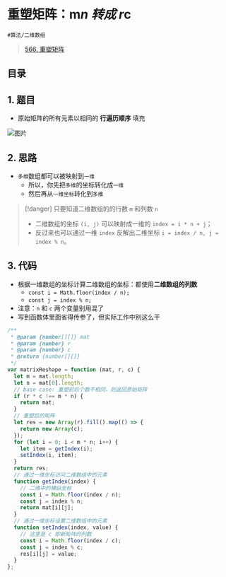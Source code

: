 
# 重塑矩阵：m*n 转成 r*c

`#算法/二维数组` 


> [566. 重塑矩阵](https://leetcode.cn/problems/reshape-the-matrix/)


## 目录
<!-- toc -->
 ## 1. 题目 

- 原始矩阵的所有元素以相同的 **行遍历顺序** 填充

![图片](https://832-1310531898.cos.ap-beijing.myqcloud.com/999.%20Obsidian@832/files/20250114.png)

## 2. 思路

- `多维`数组都可以被映射到`一维`
	- 所以，你先把`多维`的坐标转化成`一维`
	- 然后再从`一维坐标`转化到`多维`


> [!danger]
> 只要知道二维数组的的行数 `m` 和列数 `n`
> - 二维数组的坐标 `(i, j)` 可以映射成一维的 `index = i * n + j`；
> - 反过来也可以通过一维 `index` 反解出二维坐标 `i = index / n, j = index % n`。

## 3. 代码

- 根据一维数组的坐标计算二维数组的坐标：都使用**二维数组的列数**
	- `const i = Math.floor(index / n);`
	- `const j = index % n;`
- 注意：`n` 和 `c` 两个变量别用混了
- 写到函数体里面省得传参了，但实际工作中别这么干

```javascript
/**
 * @param {number[][]} mat
 * @param {number} r
 * @param {number} c
 * @return {number[][]}
 */
var matrixReshape = function (mat, r, c) {
  let m = mat.length;
  let n = mat[0].length;
  // base case: 重塑前后个数不相同，则返回原始矩阵
  if (r * c !== m * n) {
    return mat;
  }
  // 重塑后的矩阵
  let res = new Array(r).fill().map(() => {
    return new Array(c);
  });
  for (let i = 0; i < m * n; i++) {
    let item = getIndex(i);
    setIndex(i, item);
  }
  return res;
  // 通过一维坐标访问二维数组中的元素
  function getIndex(index) {
    // 二维中的横纵坐标
    const i = Math.floor(index / n);
    const j = index % n;
    return mat[i][j];
  }
  // 通过一维坐标设置二维数组中的元素
  function setIndex(index, value) {
    // 这里是 c 即新矩阵的列数
    const i = Math.floor(index / c);
    const j = index % c;
    res[i][j] = value;
  }
};

```